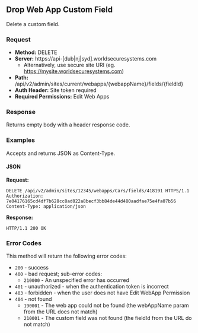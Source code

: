 ## Drop Web App Custom Field

Delete a custom field.

### Request

* **Method:** DELETE
* **Server:** https://api-[dub|nj|syd].worldsecuresystems.com
  * Alternatively, use secure site URI (eg. https://mysite.worldsecuresystems.com)
* **Path:** /api/v2/admin/sites/current/webapps/{webappName}/fields/{fieldId}
* **Auth Header:** Site token required
* **Required Permissions:** Edit Web Apps

### Response

Returns empty body with a header response code.

### Examples

Accepts and returns JSON as Content-Type.

#### JSON

**Request:**
~~~
DELETE /api/v2/admin/sites/12345/webapps/Cars/fields/418191 HTTPS/1.1
Authorization: 7e04176165cd4df7b628cc8ad022a8becf3bb84de44d480aadfae75e4fa07b56
Content-Type: application/json
~~~

**Response:**

~~~
HTTP/1.1 200 OK
~~~

### Error Codes

This method will return the following error codes:

* `200` - success
* `400` - bad request; sub-error codes:
  * `210000` - An unspecified error has occurred
* `401` - unauthorized - when the authentication token is incorrect
* `403` - forbidden - when the user does not have Edit WebApp Permission
* `404` - not found
	* `190001` - The web app could not be found (the webAppName param from the URL does not match)
	* `210001` - The custom field was not found (the fieldId from the URL do not match)


